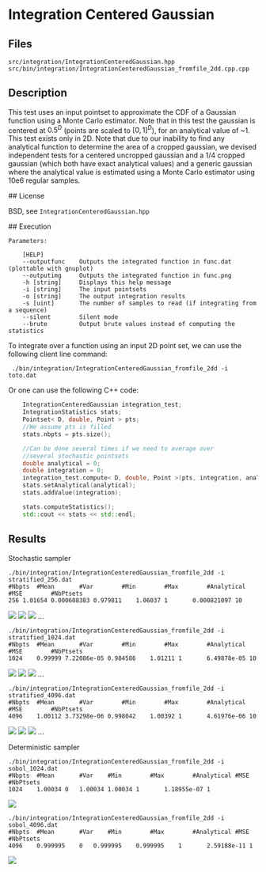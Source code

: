 # Integration Centered Gaussian

## Files

    src/integration/IntegrationCenteredGaussian.hpp  
    src/bin/integration/IntegrationCenteredGaussian_fromfile_2dd.cpp.cpp

## Description

This test uses an input pointset to approximate the CDF of a Gaussian function using a Monte Carlo estimator. Note that in this test the gaussian is centered at $0.5^D$ (points are scaled to $[0, 1]^D$), for an analytical value of ~1. This test exists only in 2D. Note that due to our inability to find any analytical function to determine the area of a cropped gaussian, we devised independent tests for a centered uncropped gaussian and a 1/4 cropped gaussian (which both have exact analytical values) and a generic gaussian where the analytical value is estimated using a Monte Carlo estimator using 10e6 regular samples.

## License

BSD, see `IntegrationCenteredGaussian.hpp`

## Execution

```
Parameters:  

	[HELP]
	--outputfunc 	Outputs the integrated function in func.dat (plottable with gnuplot)
	--outputimg 	Outputs the integrated function in func.png
	-h [string]		Displays this help message
	-i [string]		The input pointsets
	-o [string]		The output integration results
	-s [uint]		The number of samples to read (if integrating from a sequence)
	--silent 		Silent mode
	--brute 		Output brute values instead of computing the statistics
```


To integrate over a function using an input 2D point set, we can use the following client line command:

     ./bin/integration/IntegrationCenteredGaussian_fromfile_2dd -i toto.dat

Or one can use the following C++ code:

``` cpp  
    IntegrationCenteredGaussian integration_test;
    IntegrationStatistics stats;
    Pointset< D, double, Point > pts;
    //We assume pts is filled
    stats.nbpts = pts.size();

    //Can be done several times if we need to average over
    //several stochastic pointsets
    double analytical = 0;
    double integration = 0;
    integration_test.compute< D, double, Point >(pts, integration, analytical)
    stats.setAnalytical(analytical);
    stats.addValue(integration);

    stats.computeStatistics();
    std::cout << stats << std::endl;
```


## Results

Stochastic sampler

```
./bin/integration/IntegrationCenteredGaussian_fromfile_2dd -i stratified_256.dat
#Nbpts	#Mean		#Var		#Min		#Max		#Analytical	#MSE		#NbPtsets
256	1.01654	0.000608383	0.979811	1.06037	1		0.000821097	10
```

[![](data/centered_gaussian/integration_1_256.png)](data/centered_gaussian/integration_1_256.png) [![](data/centered_gaussian/integration_2_256.png)](data/centered_gaussian/integration_2_256.png) [![](data/centered_gaussian/integration_3_256.png)](data/centered_gaussian/integration_3_256.png) ...

```
./bin/integration/IntegrationCenteredGaussian_fromfile_2dd -i stratified_1024.dat
#Nbpts	#Mean		#Var		#Min		#Max		#Analytical	#MSE		#NbPtsets
1024	0.99999	7.22086e-05	0.984586	1.01211	1		6.49878e-05	10
```

[![](data/centered_gaussian/integration_1_1024.png)](data/centered_gaussian/integration_1_1024.png) [![](data/centered_gaussian/integration_2_1024.png)](data/centered_gaussian/integration_2_1024.png) [![](data/centered_gaussian/integration_3_1024.png)](data/centered_gaussian/integration_3_1024.png) ...

```
./bin/integration/IntegrationCenteredGaussian_fromfile_2dd -i stratified_4096.dat
#Nbpts	#Mean		#Var		#Min		#Max		#Analytical	#MSE		#NbPtsets
4096	1.00112	3.73298e-06	0.998042	1.00392	1		4.61976e-06	10
```

[![](data/centered_gaussian/integration_1_4096.png)](data/centered_gaussian/integration_1_4096.png) [![](data/centered_gaussian/integration_2_4096.png)](data/centered_gaussian/integration_2_4096.png) [![](data/centered_gaussian/integration_3_4096.png)](data/centered_gaussian/integration_3_4096.png) ...

Deterministic sampler

```
./bin/integration/IntegrationCenteredGaussian_fromfile_2dd -i sobol_1024.dat
#Nbpts	#Mean		#Var	#Min		#Max		#Analytical	#MSE		#NbPtsets
1024	1.00034	0	1.00034	1.00034	1		1.18955e-07	1
```

[![](data/centered_gaussian/integration_1024.png)](data/centered_gaussian/integration_1024.png)

```
./bin/integration/IntegrationCenteredGaussian_fromfile_2dd -i sobol_4096.dat
#Nbpts	#Mean		#Var	#Min		#Max		#Analytical	#MSE		#NbPtsets
4096	0.999995	0	0.999995	0.999995	1		2.59188e-11	1
```

[![](data/centered_gaussian/integration_4096.png)](data/centered_gaussian/integration_4096.png)
